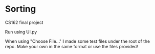 # Sorting
CS162 final project

Run using UI.py

When using "Choose File..." I made some test files under the root of the repo. Make your own in the same format or use the files provided!
